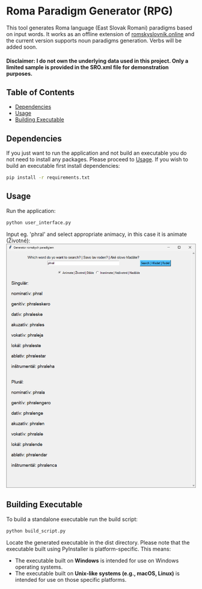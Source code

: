 # Roma Paradigm Generator (RPG)

This tool generates Roma language (East Slovak Romani) paradigms based on input words. It works as an offline extension of [romskyslovnik.online](https://romskyslovnik.online/) and the current version supports noun paradigms generation.
Verbs will be added soon.
#### Disclaimer: I do not own the underlying data used in this project. Only a limited sample is provided in the SRO.xml file for demonstration purposes. 


## Table of Contents

- [Dependencies](#dependencies)
- [Usage](#usage)
- [Building Executable](#building-executable)


## Dependencies


If you just want to run the application and not build an executable you do not need to install any packages. Please proceed to [Usage](#usage).
If you wish to build an executable first install dependencies:

```bash
pip install -r requirements.txt
```


## Usage

Run the application:

```bash
python user_interface.py
```
Input eg. 'phral' and select appropriate animacy, in this case it is animate (Životné):
![](documentation_images/RPG_UI.png)





## Building Executable
To build a standalone executable run the build script:
```bash
python build_script.py
```
Locate the generated executable in the dist directory. 
Please note that the executable built using PyInstaller is platform-specific. This means:

- The executable built on **Windows** is intended for use on Windows operating systems.
- The executable built on **Unix-like systems (e.g., macOS, Linux)** is intended for use on those specific platforms.
